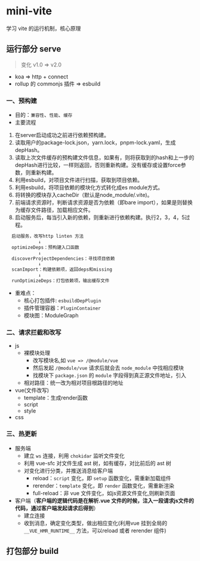 # mini-vite

学习 vite 的运行机制，核心原理

## 运行部分 serve

> 变化 v1.0 => v2.0
 - koa => http + connect
 - rollup 的 commonjs 插件 => esbuild

### 一、预构建
  - 目的：`兼容性`、`性能`、`缓存`
  - 主要流程
  
   1. 在server启动成功之前进行依赖预构建。
   2. 读取用户的package-lock.json，yarn.lock，pnpm-lock.yaml，生成depHash。
   3. 读取上次文件缓存的预构建文件信息，如果有，则将获取到的hash和上一步的depHash进行比较，一样则返回，否则重新构建。没有缓存或设置force参数，则重新构建。
   4. 利用esbuild，对项目文件进行扫描，获取到项目依赖。
   5. 利用esbuild，将项目依赖的模块化方式转化成es module方式。
   6. 将转换的模块存入cacheDir（默认是node_module/.vite)。
   7. 前端请求资源时，判断请求资源是否为依赖（即bare import），如果是则替换为缓存文件路径，加载相应文件。
   8. 启动服务后，每当引入新的依赖，则重新进行依赖构建。执行2，3，4，5过程。

  ```js
    启动服务，改写http linten 方法
              ↓    
    optimizeDeps：预构建入口函数
              ↓
    discoverProjectDependencies：寻找项目依赖
              ↓
    scanImport：构建依赖项，返回deps和missing
              ↓
    runOptimizeDeps：打包依赖项，输出缓存文件
  ```

  - 重难点：
    - 核心打包插件: `esbuildDepPlugin`
    - 插件管理容器：`PluginContainer`
    - 模块图：ModuleGraph



### 二、请求拦截和改写
  - js
    - 裸模块处理
      - 改写模块名,如 `vue => /@module/vue`
      - 然后发起 `/@module/vue` 请求后就会去 `node_module` 中找相应模块
      - 找模块下 `package.json` 的 `module` 字段得到真正源文件地址，引入
    - 相对路径：统一改为相对项目根路径的地址
  - vue(文件改写)
    - template：生成render函数
    - script
    - style
  - css

### 三、热更新
  - 服务端
    - 建立 `ws` 连接，利用 `chokidar` 监听文件变化
    - 利用 vue-sfc 对文件生成 ast 树，如有缓存，对比前后的 ast 树
    - 对变化进行分类，并推送消息给客户端
      - reload：`script` 变化，即 `setup` 函数变化，需重新加载组件
      - rerender：`template` 变化，即 `render` 函数变化，需重新渲染
      - full-reload：非 vue 文件变化，如js资源文件变化,则刷新页面
  - 客户端（**客户端的逻辑代码是在解析.vue 文件的时候，注入一段请求js文件的代码，通过客户端发起请求后得到**）
    - 建立连接
    - 收到消息，确定变化类型，做出相应变化(利用vue 挂到全局的 `__VUE_HMR_RUNTIME__` 方法，可以reload 或者 rerender 组件)


## 打包部分 build
